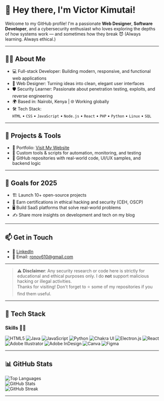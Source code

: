 # 👋 Hey there, I'm Victor Kimutai!

Welcome to my GitHub profile! I'm a passionate **Web Designer**, **Software Developer**, and a cybersecurity enthusiast who loves exploring the depths of how systems work — and sometimes how they break 😈 (Always learning. Always ethical.)

---

## 👨‍💻 About Me

- 💻 Full-stack Developer: Building modern, responsive, and functional web applications  
- 🎨 Web Designer: Turning ideas into clean, elegant user interfaces  
- 🛡️ Security Learner: Passionate about penetration testing, exploits, and reverse engineering  
- 🌍 Based in: Nairobi, Kenya | 🌐 Working globally  
- 🛠️ Tech Stack:  
  `HTML` • `CSS` • `JavaScript` • `Node.js` • `React` • `PHP` • `Python` • `Linux` • `SQL`

---

## 🔧 Projects & Tools

- 🔹 Portfolio: [Visit My Website](https://victor-kimutai.onrender.com)  
- 🔹 Custom tools & scripts for automation, monitoring, and testing  
- 🔹 GitHub repositories with real-world code, UI/UX samples, and backend logic  

---

## 🚀 Goals for 2025

- 🏗 Launch 10+ open-source projects  
- 🧠 Earn certifications in ethical hacking and security (CEH, OSCP)  
- 🖥 Build SaaS platforms that solve real-world problems  
- ✍️ Share more insights on development and tech on my blog  

---

## 📫 Get in Touch

- 🔗 [LinkedIn](https://www.linkedin.com/in/victor-kimutai-592585356/)  
- 📨 Email: [ronov610@gmail.com](mailto:ronov610@gmail.com)  

---

> ⚠️ **Disclaimer**: Any security research or code here is strictly for educational and ethical purposes only. I do **not** support malicious hacking or illegal activities.  
> Thanks for visiting! Don't forget to ⭐ some of my repositories if you find them useful.

---

## 🧠 Tech Stack
### Skills 👩‍💻  
![HTML5](https://img.shields.io/badge/html5-%23E34F26.svg?style=for-the-badge&logo=html5&logoColor=white) 
![Java](https://img.shields.io/badge/java-%23ED8B00.svg?style=for-the-badge&logo=openjdk&logoColor=white) 
![JavaScript](https://img.shields.io/badge/javascript-%23323330.svg?style=for-the-badge&logo=javascript&logoColor=%23F7DF1E) 
![Python](https://img.shields.io/badge/python-3670A0?style=for-the-badge&logo=python&logoColor=ffdd54) 
![Chakra UI](https://img.shields.io/badge/chakra-%234ED1C5.svg?style=for-the-badge&logo=chakraui&logoColor=white) 
![Electron.js](https://img.shields.io/badge/Electron-191970?style=for-the-badge&logo=Electron&logoColor=white) 
![React](https://img.shields.io/badge/react-%2320232a.svg?style=for-the-badge&logo=react&logoColor=%2361DAFB) 
![Adobe Illustrator](https://img.shields.io/badge/adobe%20illustrator-%23FF9A00.svg?style=for-the-badge&logo=adobe%20illustrator&logoColor=white) 
![Adobe InDesign](https://img.shields.io/badge/Adobe%20InDesign-49021F?style=for-the-badge&logo=adobeindesign&logoColor=FF3366) 
![Canva](https://img.shields.io/badge/Canva-%2300C4CC.svg?style=for-the-badge&logo=Canva&logoColor=white) 
![Figma](https://img.shields.io/badge/figma-%23F24E1E.svg?style=for-the-badge&logo=figma&logoColor=white)

---

## 📊 GitHub Stats

![Top Languages](https://github-readme-stats.vercel.app/api/top-langs/?username=HACKWITHNESBITT&theme=transparent&hide_border=false&layout=compact)  
![GitHub Stats](https://github-readme-stats.vercel.app/api?username=HACKWITHNESBITT&show_icons=true&theme=transparent&hide_border=false)  
![GitHub Streak](https://streak-stats.demolab.com/?user=HACKWITHNESBITT&theme=transparent&hide_border=false)


---

<!-- Proudly created with GPRM ( https://gprm.itsvg.in ) -->
